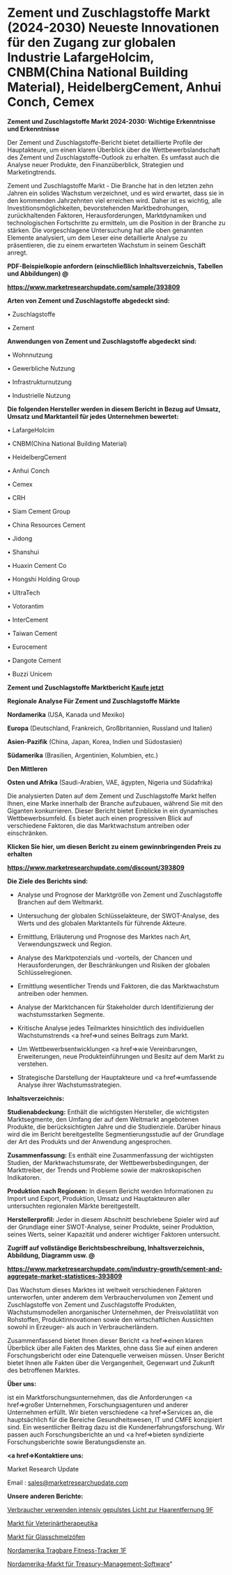# Zement und Zuschlagstoffe Markt (2024-2030) Neueste Innovationen für den Zugang zur globalen Industrie LafargeHolcim, CNBM(China National Building Material), HeidelbergCement, Anhui Conch, Cemex

<strong>Zement und Zuschlagstoffe Markt 2024-2030: Wichtige Erkenntnisse und Erkenntnisse</strong>

Der Zement und Zuschlagstoffe-Bericht bietet detaillierte Profile der Hauptakteure, um einen klaren Überblick über die Wettbewerbslandschaft des Zement und Zuschlagstoffe-Outlook zu erhalten. Es umfasst auch die Analyse neuer Produkte, den Finanzüberblick, Strategien und Marketingtrends.

Zement und Zuschlagstoffe Markt - Die Branche hat in den letzten zehn Jahren ein solides Wachstum verzeichnet, und es wird erwartet, dass sie in den kommenden Jahrzehnten viel erreichen wird. Daher ist es wichtig, alle Investitionsmöglichkeiten, bevorstehenden Marktbedrohungen, zurückhaltenden Faktoren, Herausforderungen, Marktdynamiken und technologischen Fortschritte zu ermitteln, um die Position in der Branche zu stärken. Die vorgeschlagene Untersuchung hat alle oben genannten Elemente analysiert, um dem Leser eine detaillierte Analyse zu präsentieren, die zu einem erwarteten Wachstum in seinem Geschäft anregt.



<strong><b>PDF-Beispielkopie anfordern (einschließlich Inhaltsverzeichnis, Tabellen und Abbildungen) @ </b></strong>

<strong><a href=https://www.marketresearchupdate.com/sample/393809>

<strong>https://www.marketresearchupdate.com/sample/393809</u></a></strong></strong>



<strong>Arten von Zement und Zuschlagstoffe abgedeckt sind:</strong>

• Zuschlagstoffe

• Zement



<strong>Anwendungen von Zement und Zuschlagstoffe abgedeckt sind:</strong>

• Wohnnutzung

• Gewerbliche Nutzung

• Infrastrukturnutzung

• Industrielle Nutzung



<strong>Die folgenden Hersteller werden in diesem Bericht in Bezug auf Umsatz, Umsatz und Marktanteil für jedes Unternehmen bewertet:</strong>

• LafargeHolcim

• CNBM(China National Building Material)

• HeidelbergCement

• Anhui Conch

• Cemex

• CRH

• Siam Cement Group

• China Resources Cement

• Jidong

• Shanshui

• Huaxin Cement Co

• Hongshi Holding Group

• UltraTech

• Votorantim

• InterCement

• Taiwan Cement

• Eurocement

• Dangote Cement

• Buzzi Unicem



<strong>Zement und Zuschlagstoffe Marktbericht <a href=https://www.marketresearchupdate.com/buynow/393809>Kaufe jetzt</a></strong>



<strong>Regionale Analyse Für Zement und Zuschlagstoffe Märkte</strong>



<strong>Nordamerika</strong> (USA, Kanada und Mexiko)



<strong>Europa</strong> (Deutschland, Frankreich, Großbritannien, Russland und Italien)



<strong>Asien-Pazifik</strong> (China, Japan, Korea, Indien und Südostasien)



<strong>Südamerika</strong> (Brasilien, Argentinien, Kolumbien, etc.)



<strong>Den Mittleren</strong> 

<strong>Osten und Afrika</strong> (Saudi-Arabien, VAE, ägypten, Nigeria und Südafrika)

Die analysierten Daten auf dem Zement und Zuschlagstoffe Markt helfen Ihnen, eine Marke innerhalb der Branche aufzubauen, während Sie mit den Giganten konkurrieren. Dieser Bericht bietet Einblicke in ein dynamisches Wettbewerbsumfeld. Es bietet auch einen progressiven Blick auf verschiedene Faktoren, die das Marktwachstum antreiben oder einschränken.



<strong>Klicken Sie hier, um diesen Bericht zu einem gewinnbringenden Preis zu erhalten
</strong>

<strong><a href=https://www.marketresearchupdate.com/discount/393809>https://www.marketresearchupdate.com/discount/393809</b></u></strong></a>



<strong>Die Ziele des Berichts sind:</strong>

- Analyse und Prognose der Marktgröße von Zement und Zuschlagstoffe Branchen auf dem Weltmarkt.

- Untersuchung der globalen Schlüsselakteure, der SWOT-Analyse, des Werts und des globalen Marktanteils für führende Akteure.

- Ermittlung, Erläuterung und Prognose des Marktes nach Art, Verwendungszweck und Region.

- Analyse des Marktpotenzials und -vorteils, der Chancen und Herausforderungen, der Beschränkungen und Risiken der globalen Schlüsselregionen.

- Ermittlung wesentlicher Trends und Faktoren, die das Marktwachstum antreiben oder hemmen.

- Analyse der Marktchancen für Stakeholder durch Identifizierung der wachstumsstarken Segmente.

- Kritische Analyse jedes Teilmarktes hinsichtlich des individuellen Wachstumstrends <a href=>und</a> seines Beitrags zum Markt.

- Um Wettbewerbsentwicklungen <a href=>wie</a> Vereinbarungen, Erweiterungen, neue Produkteinführungen und Besitz auf dem Markt zu verstehen.

- Strategische Darstellung der Hauptakteure und <a href=>umfas</a>sende Analyse ihrer Wachstumsstrategien.



<strong>Inhaltsverzeichnis:</strong>



<strong>Studienabdeckung:</strong> Enthält die wichtigsten Hersteller, die wichtigsten Marktsegmente, den Umfang der auf dem Weltmarkt angebotenen Produkte, die berücksichtigten Jahre und die Studienziele. Darüber hinaus wird die im Bericht bereitgestellte Segmentierungsstudie auf der Grundlage der Art des Produkts und der Anwendung angesprochen.



<strong>Zusammenfassung:</strong> Es enthält eine Zusammenfassung der wichtigsten Studien, der Marktwachstumsrate, der Wettbewerbsbedingungen, der Markttreiber, der Trends und Probleme sowie der makroskopischen Indikatoren.



<strong>Produktion nach Regionen:</strong> In diesem Bericht werden Informationen zu Import und Export, Produktion, Umsatz und Hauptakteuren aller untersuchten regionalen Märkte bereitgestellt.



<strong>Herstellerprofil:</strong> Jeder in diesem Abschnitt beschriebene Spieler wird auf der Grundlage einer SWOT-Analyse, seiner Produkte, seiner Produktion, seines Werts, seiner Kapazität und anderer wichtiger Faktoren untersucht.



<strong><b>Zugriff auf vollständige Berichtsbeschreibung, Inhaltsverzeichnis, Abbildung, Diagramm usw. @ </b></strong>

<strong><a href=https://www.marketresearchupdate.com/industry-growth/cement-and-aggregate-market-statistices-393809>https://www.marketresearchupdate.com/industry-growth/cement-and-aggregate-market-statistices-393809</a></strong>

Das Wachstum dieses Marktes ist weltweit verschiedenen Faktoren unterworfen, unter anderem dem Verbrauchervolumen von Zement und Zuschlagstoffe von Zement und Zuschlagstoffe Produkten, Wachstumsmodellen anorganischer Unternehmen, der Preisvolatilität von Rohstoffen, Produktinnovationen sowie den wirtschaftlichen Aussichten sowohl in Erzeuger- als auch in Verbraucherländern.

Zusammenfassend bietet Ihnen dieser Bericht <a href=>einen</a> klaren Überblick über alle Fakten des Marktes, ohne dass Sie auf einen anderen Forschungsbericht oder eine Datenquelle verweisen müssen. Unser Bericht bietet Ihnen alle Fakten über die Vergangenheit, Gegenwart und Zukunft des betroffenen Marktes.



<strong>Über uns:</strong>

 ist ein Marktforschungsunternehmen, das die Anforderungen <a href=>großer</a> Unternehmen, Forschungsagenturen und anderer Unternehmen erfüllt. Wir bieten verschiedene <a href=>Services</a> an, die hauptsächlich für die Bereiche Gesundheitswesen, IT und CMFE konzipiert sind. Ein wesentlicher Beitrag dazu ist die Kundenerfahrungsforschung. Wir passen auch Forschungsberichte an und <a href=>bieten</a> syndizierte Forschungsberichte sowie Beratungsdienste an.



<strong><a href=>Kontaktiere uns:</a></strong>

Market Research Update

Email : sales@marketresearchupdate.com



<strong>Unsere anderen Berichte:</strong>

<a href=https://www.linkedin.com/pulse/consumer-use-intense-pulsed-light-hair-removal-9f>Verbraucher verwenden intensiv gepulstes Licht zur Haarentfernung 9F</a>

<a href=https://www.linkedin.com/pulse/veterinary-therapeutics-market-2023-remarking>Markt für Veterinärtherapeutika</a>

<a href=https://www.linkedin.com/pulse/glass-melting-furnaces-market-2023-analysis-growth-drivers>Markt für Glasschmelzöfen</a>

<a href=https://www.linkedin.com/pulse/north-america-wearable-fitness-trackers-1f>Nordamerika Tragbare Fitness-Tracker 1F</a>

<a href=https://www.linkedin.com/pulse/north-america-treasury-management-software-market-size>Nordamerika-Markt für Treasury-Management-Software</a>"
